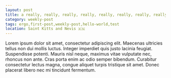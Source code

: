 ```yaml
---
layout: post
title: a really, really, really, really, really, really, really, really, really, really, really, really, long title
category: weekly-post
tags: ergo,first-post,weekly-post,hello-world,test
location: Saint Kitts and Nevis 🇰🇳
---
```


Lorem ipsum dolor sit amet, consectetur adipiscing elit. Maecenas ultricies tellus non dui mollis luctus. Integer imperdiet quis justo lacinia feugiat. Suspendisse potenti. Mauris nisl neque, maximus vitae vulputate nec, rhoncus non ante. Cras porta enim ac odio semper bibendum. Curabitur consectetur lectus magna, congue aliquet turpis tristique sit amet. Donec placerat libero nec mi tincidunt fermentum.

